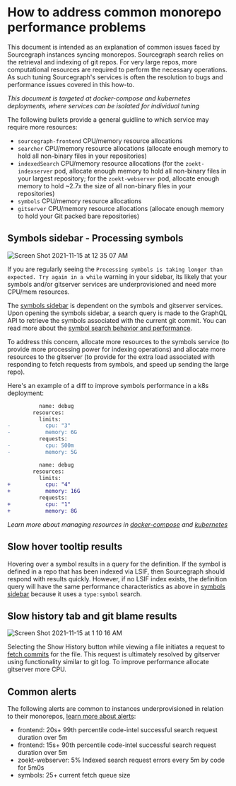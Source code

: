 # How to address common monorepo performance problems

This document is intended as an explanation of common issues faced by Sourcegraph instances syncing monorepos. Sourcegraph search relies on the retrieval and indexing of git repos. For very large repos, more computational resources are required to perform the necessary operations. As such tuning Sourcegraph's services is often the resolution to bugs and performance issues covered in this how-to.

_This document is targeted at docker-compose and kubernetes deployments, where services can be isolated for individual tuning_

The following bullets provide a general guidline to which service may require more resources:

* `sourcegraph-frontend` CPU/memory resource allocations
* `searcher` CPU/memory resource allocations (allocate enough memory to hold all non-binary files in your repositories)
* `indexedSearch` CPU/memory resource allocations (for the `zoekt-indexserver` pod, allocate enough memory to hold all non-binary files in your largest repository; for the `zoekt-webserver` pod, allocate enough memory to hold ~2.7x the size of all non-binary files in your repositories)
* `symbols` CPU/memory resource allocations
* `gitserver` CPU/memory resource allocations (allocate enough memory to hold your Git packed bare repositories)

## Symbols sidebar - Processing symbols

![Screen Shot 2021-11-15 at 12 35 07 AM](https://user-images.githubusercontent.com/13024338/141749036-95759cbe-abd5-4d78-91eb-618423d2f66c.png)

If you are regularly seeing the `Processing symbols is taking longer than expected. Try again in a while` warning in your sidebar, its likely that your symbols and/or gitserver services are underprovisioned and need more CPU/mem resources.

The [symbols sidebar](https://sourcegraph.com/github.com/sourcegraph/sourcegraph/-/blob/client/web/src/repo/RepoRevisionSidebarSymbols.tsx?L42) is dependent on the symbols and gitserver services. Upon opening the symbols sidebar, a search query is made to the GraphQL API to retrieve the symbols associated with the current git commit. You can read more about the [symbol search behavior and performance](../../code_intelligence/explanations/features.md#symbol-search-behavior-and-performance).

To address this concern, allocate more resources to the symbols service (to provide more processing power for indexing operations) and allocate more resources to the gitserver (to provide for the extra load associated with responding to fetch requests from symbols, and speed up sending the large repo).

Here's an example of a diff to improve symbols performance in a k8s deployment:

```diff
          name: debug
        resources:
          limits:
-           cpu: "3"
-           memory: 6G
          requests:
-           cpu: 500m
-           memory: 5G

          name: debug
        resources:
          limits:
+           cpu: "4"
+           memory: 16G
          requests:
+           cpu: "1"
+           memory: 8G
```

_Learn more about managing resources in [docker-compose](../deploy/docker-compose/index.md#operations) and [kubernetes](../deploy/kubernetes/operations.md)_

## Slow hover tooltip results

Hovering over a symbol results in a query for the definition. If the symbol is defined in a repo that has been indexed via LSIF, then Sourcegraph should respond with results quickly. However, if no LSIF index exists, the definition query will have the same performance characteristics as above in [symbols sidebar](#symbols-sidebar---processing-symbols) because it uses a `type:symbol` search.

## Slow history tab and git blame results

![Screen Shot 2021-11-15 at 1 10 16 AM](https://user-images.githubusercontent.com/13024338/141754063-2080c7c6-b5be-43c1-b9db-386e916d2968.png)

Selecting the Show History button while viewing a file initiates a request to [fetch commits](https://sourcegraph.com/search?q=context:global+repo:%5Egithub%5C.com/sourcegraph/sourcegraph%24+file:%5Eclient/web/src/repo/RepoRevisionSidebarCommits%5C.tsx+function+fetchCommits%28&patternType=literal) for the file. This request is ultimately resolved by gitserver using functionality similar to git log. To improve performance allocate gitserver more CPU.

## Common alerts

The following alerts are common to instances underprovisioned in relation to their monorepos, [learn more about alerts](https://docs.sourcegraph.com/admin/observability/alert_solutions):

- frontend: 20s+ 99th percentile code-intel successful search request duration over 5m
- frontend: 15s+ 90th percentile code-intel successful search request duration over 5m
- zoekt-webserver: 5% Indexed search request errors every 5m by code for 5m0s
- symbols: 25+ current fetch queue size
